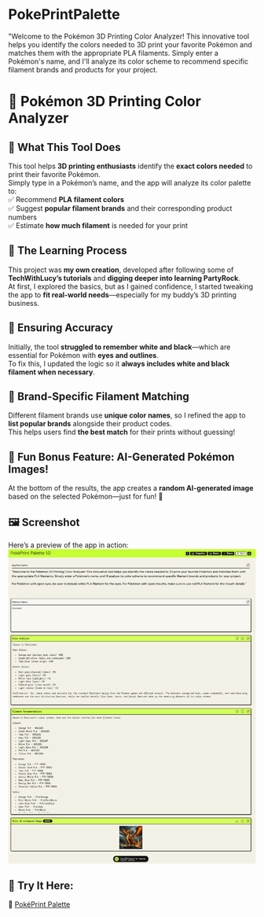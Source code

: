 # PokePrintPalette
"Welcome to the Pokémon 3D Printing Color Analyzer! This innovative tool helps you identify the colors needed to 3D print your favorite Pokémon and matches them with the appropriate PLA filaments. Simply enter a Pokémon's name, and I'll analyze its color scheme to recommend specific filament brands and products for your project.


# 🎨 **Pokémon 3D Printing Color Analyzer**  

## 🔹 **What This Tool Does**  
This tool helps **3D printing enthusiasts** identify the **exact colors needed** to print their favorite Pokémon.  
Simply type in a Pokémon’s name, and the app will analyze its color palette to:  
✅ Recommend **PLA filament colors**  
✅ Suggest **popular filament brands** and their corresponding product numbers  
✅ Estimate **how much filament** is needed for your print  

## 🔹 **The Learning Process**  
This project was **my own creation**, developed after following some of **TechWithLucy’s tutorials** and **digging deeper into learning PartyRock**.  
At first, I explored the basics, but as I gained confidence, I started tweaking the app to **fit real-world needs**—especially for my buddy’s 3D printing business.  

## 🔹 **Ensuring Accuracy**  
Initially, the tool **struggled to remember white and black**—which are essential for Pokémon with **eyes and outlines**.  
To fix this, I updated the logic so it **always includes white and black filament when necessary**.  

## 🔹 **Brand-Specific Filament Matching**  
Different filament brands use **unique color names**, so I refined the app to **list popular brands** alongside their product codes.  
This helps users find **the best match** for their prints without guessing!  

## 🔹 **Fun Bonus Feature: AI-Generated Pokémon Images!**  
At the bottom of the results, the app creates a **random AI-generated image** based on the selected Pokémon—just for fun! 🎨  

## 🖼️ **Screenshot**  
Here’s a preview of the app in action:  
![Pokémon 3D Print Analyzer](https://github.com/AaronG-Engineer/PokePrintPalette/blob/main/POKE%20Print%201.0.png)  

## 🔗 **Try It Here:**  
🔗 [PokéPrint Palette](https://partyrock.aws/u/Ricesstudies/P0B-D_D6a/PokePrint-Palette-1.0)  
